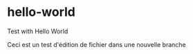 # hello-world
Test with Hello World

Ceci est un test d'édition de fichier dans une nouvelle branche
